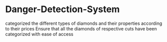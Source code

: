 # Danger-Detection-System

categorized the different types of diamonds and their properties according to their prices
Ensure that all the diamonds of respective cuts have been categorized with ease of access
